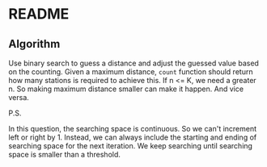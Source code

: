 # README

## Algorithm

Use binary search to guess a distance and adjust the guessed value based on the counting. Given a maximum distance, `count` function should return how many stations is required to achieve this. If n <= K, we need a greater n. So making maximum distance smaller can make it happen. And vice versa.

P.S.

In this question, the searching space is continuous. So we can't increment left or right by 1. Instead, we can always include the starting and ending of searching space for the next iteration. We keep searching until searching space is smaller than a threshold.
